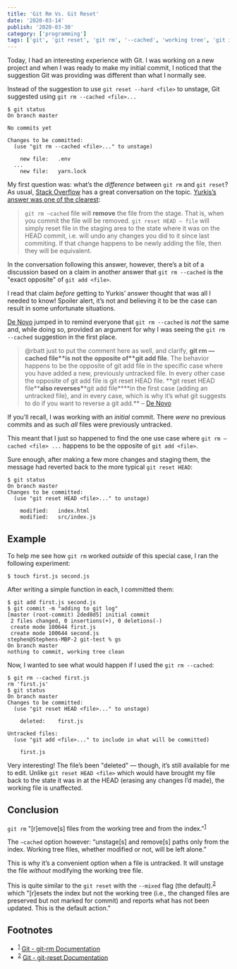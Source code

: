 ```yaml
---
title: 'Git Rm Vs. Git Reset'
date: '2020-03-14'
publish: '2020-03-30'
category: ['programming']
tags: ['git', 'git reset', 'git rm', '--cached', 'working tree', 'git index']
---
```


Today, I had an interesting experience with Git. I was working on a new project and when I was ready to make my initial commit, I noticed that the suggestion Git was providing was different than what I normally see.

Instead of the suggestion to use `git reset --hard <file>` to unstage, Git suggested using `git rm --cached <file>...`

```shell
$ git status
On branch master

No commits yet

Changes to be committed:
  (use "git rm --cached <file>..." to unstage)

	new file:   .env
  ...
	new file:   yarn.lock
```

My first question was: what’s the _difference_ between `git rm` and `git reset`? As usual, [Stack Overflow](https://stackoverflow.com/questions/5798930/git-rm-cached-x-vs-git-reset-head-x) has a great conversation on the topic. [Yurkis’s answer was one of the clearest](https://stackoverflow.com/a/5798963):

> `git rm —cached` file will **remove** the file from the stage. That is, when you commit the file will be removed. `git reset HEAD — file` will simply reset file in the staging area to the state where it was on the HEAD commit, i.e. will undo any changes you did to it since last commiting. If that change happens to be newly adding the file, then they will be equivalent.

In the conversation following this answer, however, there’s a bit of a discussion based on a claim in another answer that `git rm --cached` is the "exact opposite" of `git add <file>`.

I read that claim _before_ getting to Yurkis’ answer thought that was all I needed to know! Spoiler alert, it’s not and believing it to be the case can result in some unfortunate situations.

[De Novo](https://stackoverflow.com/users/7936744/de-novo) jumped in to remind everyone that `git rm --cached` is _not_ the same and, while doing so, provided an argument for why I was seeing the `git rm --cached` suggestion in the first place.

> @rbatt just to put the comment here as well, and clarify, **git rm —cached file\*\***is not the opposite of\***\*git add file**. The behavior happens to be the opposite of git add file in the specific case where you have added a new, previously untracked file. In every other case the opposite of git add file is git reset HEAD file. **git reset HEAD file\*\***also reverses\***\*git add file\*\***in the first case (adding an untracked file), and in every case, which is why it’s what git suggests to do if you want to reverse a git add.\*\* – [De Novo](https://stackoverflow.com/users/7936744/de-novo)

If you’ll recall, I was working with an _initial_ commit. There _were_ no previous commits and as such _all_ files were previously untracked.

This meant that I just so happened to find the one use case where `git rm —cached <file> ...` happens to be the opposite of `git add <file>`.

Sure enough, after making a few more changes and staging them, the message had reverted back to the more typical `git reset HEAD`:

```shell
$ git status
On branch master
Changes to be committed:
  (use "git reset HEAD <file>..." to unstage)

	modified:   index.html
	modified:   src/index.js
```

## Example

To help me see how `git rm` worked _outside_ of this special case, I ran the following experiment:

```shell
$ touch first.js second.js
```

After writing a simple function in each, I committed them:

```shell
$ git add first.js second.js
$ git commit -m "adding to git log"
[master (root-commit) 2ded8d5] initial commit
 2 files changed, 0 insertions(+), 0 deletions(-)
 create mode 100644 first.js
 create mode 100644 second.js
stephen@Stephens-MBP-2 git-test % gs
On branch master
nothing to commit, working tree clean
```

Now, I wanted to see what would happen if I used the `git rm --cached`:

```shell
$ git rm --cached first.js
rm 'first.js'
$ git status
On branch master
Changes to be committed:
  (use "git reset HEAD <file>..." to unstage)

	deleted:    first.js

Untracked files:
  (use "git add <file>..." to include in what will be committed)

	first.js
```

Very interesting! The file’s been "deleted" — though, it’s still available for me to edit. Unlike `git reset HEAD <file>` which would have brought my file back to the state it was in at the HEAD (erasing any changes I’d made), the working file is unaffected.

## Conclusion

`git rm` "[r]emove[s] files from the working tree and from the index."<sup>[1](#footnotes)</sup><a id="fn1"></a>

The `—cached` option however: “unstage[s] and remove[s] paths only from the index. Working tree files, whether modified or not, will be left alone.”

This is why it’s a convenient option when a file is untracked. It will unstage the file _without_ modifying the working tree file.

This is quite similar to the `git reset` with the `--mixed` flag (the default).<sup>[2](#footnotes)</sup><a id="fn2"></a> which "[r]esets the index but not the working tree (i.e., the changed files are preserved but not marked for commit) and reports what has not been updated. This is the default action."

## Footnotes

-   <sup>[1](#fn1)</sup> [Git - git-rm Documentation](https://git-scm.com/docs/git-rm)
-   <sup>[2](#fn2)</sup> [Git - git-reset Documentation](https://git-scm.com/docs/git-reset#Documentation/git-reset.txt-emgitresetemltmodegtltcommitgt)

